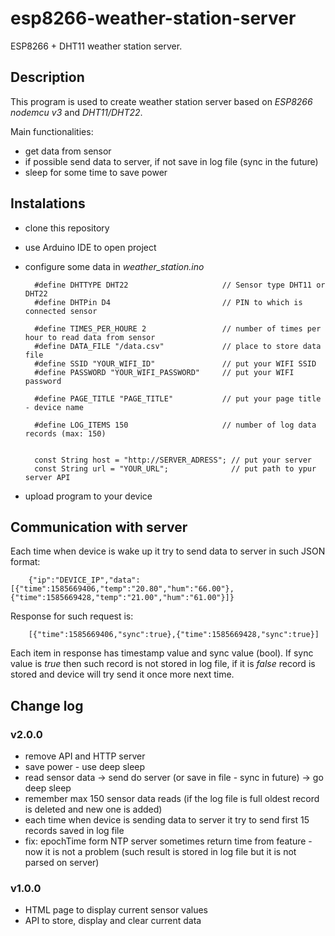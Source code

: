 # esp8266-weather-station-server
ESP8266 + DHT11 weather station server.

## Description

This program is used to create weather station server based on _ESP8266 nodemcu v3_ and _DHT11/DHT22_. 

Main functionalities:

- get data from sensor
- if possible send data to server, if not save in log file (sync in the future)
- sleep for some time to save power

## Instalations

- clone this repository
- use Arduino IDE to open project
- configure some data in _weather_station.ino_

  
        #define DHTTYPE DHT22                     // Sensor type DHT11 or DHT22
        #define DHTPin D4                         // PIN to which is connected sensor

        #define TIMES_PER_HOURE 2                 // number of times per hour to read data from sensor
        #define DATA_FILE "/data.csv"             // place to store data file
        #define SSID "YOUR_WIFI_ID"               // put your WIFI SSID  
        #define PASSWORD "YOUR_WIFI_PASSWORD"     // put your WIFI password

        #define PAGE_TITLE "PAGE_TITLE"           // put your page title - device name 

        #define LOG_ITEMS 150                     // number of log data records (max: 150)


        const String host = "http://SERVER_ADRESS"; // put your server
        const String url = "YOUR_URL";              // put path to ypur server API
      
- upload program to your device

## Communication with server

Each time when device is wake up it try to send data to server in such JSON format:


        {"ip":"DEVICE_IP","data":[{"time":1585669406,"temp":"20.80","hum":"66.00"},{"time":1585669428,"temp":"21.00","hum":"61.00"}]}

Response for such request is:


        [{"time":1585669406,"sync":true},{"time":1585669428,"sync":true}]

Each item in response has timestamp value and sync value (bool). If sync value is _true_ then such record is not stored in log file, if it is _false_ record is stored and device will try send it once more next time.
      

## Change log
### v2.0.0

- remove API and HTTP server
- save power - use deep sleep
- read sensor data -> send do server (or save in file - sync in future) -> go deep sleep 
- remember max 150 sensor data reads (if the log file is full oldest record is deleted and new one is added)
- each time when device is sending data to server it try to send first 15 records saved in log file
- fix: epochTime form NTP server sometimes return time from feature - now it is not a problem (such result is stored in log file but it is not parsed on server)

### v1.0.0

- HTML page to display current sensor values
- API to store, display and clear current data
      
